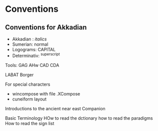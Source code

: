 # Conventions


## Conventions for Akkadian

- Akkadian : *italics*
- Sumerian: normal
- Logograms: CAPITAL
- Determinativ: <sup>superscript</sup>

Tools:
GAG
AHw 
CAD
CDA

LABAT
Borger

For special characters 
- wincompose with file .XCompose
- cuneiform layout

Introductions to the ancient near east
Companion

Basic Terminology
HOw to read the dctionary 
how to read the paradigms
How to read the sign list